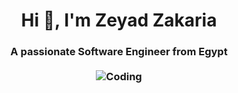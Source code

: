 <h1 align="center">Hi 👋, I'm Zeyad Zakaria</h1>
<h3 align="center">A passionate Software Engineer from Egypt <br><br>
<img  alt="Coding"  src="https://github.com/ZeyadZakaria01/ZeyadZakaria01/assets/71618822/6f381380-4b5f-43b0-9ba0-8c81450044d5">
</h3>
